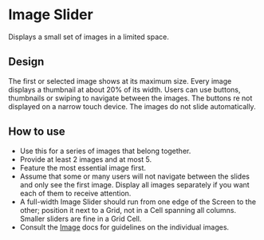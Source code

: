 <!-- @license CC0-1.0 -->

# Image Slider

Displays a small set of images in a limited space.

## Design

The first or selected image shows at its maximum size.
Every image displays a thumbnail at about 20% of its width.
Users can use buttons, thumbnails or swiping to navigate between the images.
The buttons re not displayed on a narrow touch device.
The images do not slide automatically.

## How to use

- Use this for a series of images that belong together.
- Provide at least 2 images and at most 5.
- Feature the most essential image first.
- Assume that some or many users will not navigate between the slides and only see the first image.
  Display all images separately if you want each of them to receive attention.
- A full-width Image Slider should run from one edge of the Screen to the other;
  position it next to a Grid, not in a Cell spanning all columns.
  Smaller sliders are fine in a Grid Cell.
- Consult the [Image](/docs/components-media-image--docs) docs for guidelines on the individual images.

